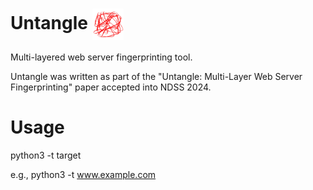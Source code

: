 # Untangle <img align="center" width="50" height="50" src="untangle-logo.png" />
Multi-layered web server fingerprinting tool.


Untangle was written as part of the "Untangle: Multi-Layer Web Server Fingerprinting" paper accepted into NDSS 2024.

# Usage

python3 -t target

e.g., python3 -t www.example.com
